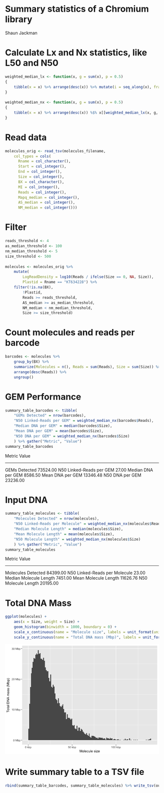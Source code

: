 # Summary statistics of a Chromium library
Shaun Jackman  



# Calculate Lx and Nx statistics, like L50 and N50

```r
weighted_median_lx <- function(x, g = sum(x), p = 0.5)
{
	tibble(x = x) %>% arrange(desc(x)) %>% mutate(i = seq_along(x), fraction = cumsum(x) / g) %>% filter(fraction >= p) %$% i[[1]]
}

weighted_median_nx <- function(x, g = sum(x), p = 0.5)
{
	tibble(x = x) %>% arrange(desc(x)) %$% x[[weighted_median_lx(x, g, p)]]
}
```

# Read data

```r
molecules_orig <- read_tsv(molecules_filename,
	col_types = cols(
	  Rname = col_character(),
	  Start = col_integer(),
	  End = col_integer(),
	  Size = col_integer(),
	  BX = col_character(),
	  MI = col_integer(),
	  Reads = col_integer(),
	  Mapq_median = col_integer(),
	  AS_median = col_integer(),
	  NM_median = col_integer()))
```

# Filter

```r
reads_threshold <- 4
as_median_threshold <- 100
nm_median_threshold <- 5
size_threshold <- 500

molecules <- molecules_orig %>%
	mutate(
		LogReadDensity = log10(Reads / ifelse(Size == 0, NA, Size)),
		Plastid = Rname == "KT634228") %>%
	filter(!is.na(BX),
		!Plastid,
		Reads >= reads_threshold,
		AS_median >= as_median_threshold,
		NM_median < nm_median_threshold,
		Size >= size_threshold)
```

# Count molecules and reads per barcode

```r
barcodes <- molecules %>%
	group_by(BX) %>%
	summarize(Molecules = n(), Reads = sum(Reads), Size = sum(Size)) %>%
	arrange(desc(Reads)) %>%
	ungroup()
```

# GEM Performance

```r
summary_table_barcodes <- tibble(
	"GEMs Detected" = nrow(barcodes),
	"N50 Linked-Reads per GEM" = weighted_median_nx(barcodes$Reads),
	"Median DNA per GEM" = median(barcodes$Size),
	"Mean DNA per GEM" = mean(barcodes$Size),
	"N50 DNA per GEM" = weighted_median_nx(barcodes$Size)
	) %>% gather("Metric", "Value")
summary_table_barcodes
```

Metric                         Value
-------------------------  ---------
GEMs Detected               73524.00
N50 Linked-Reads per GEM       27.00
Median DNA per GEM           8586.50
Mean DNA per GEM            13346.48
N50 DNA per GEM             23236.00

# Input DNA

```r
summary_table_molecules <- tibble(
	"Molecules Detected" = nrow(molecules),
	"N50 Linked-Reads per Molecule" = weighted_median_nx(molecules$Reads),
	"Median Molecule Length" = median(molecules$Size),
	"Mean Molecule Length" = mean(molecules$Size),
	"N50 Molecule Length" = weighted_median_nx(molecules$Size)
	) %>% gather("Metric", "Value")
summary_table_molecules
```

Metric                              Value
------------------------------  ---------
Molecules Detected               84399.00
N50 Linked-Reads per Molecule       23.00
Median Molecule Length            7451.00
Mean Molecule Length             11626.76
N50 Molecule Length              20195.00

# Total DNA Mass

```r
ggplot(molecules) +
	aes(x = Size, weight = Size) +
	geom_histogram(binwidth = 1000, boundary = 0) +
	scale_x_continuous(name = "Molecule size", labels = unit_format(unit = "kbp", scale = 1e-3)) +
	scale_y_continuous(name = "Total DNA mass (Mbp)", labels = unit_format(unit = "Mbp", scale = 1e-6))
```

![](pglaucacpmt.H352FALXX_5.as100.nm5.bam.mi.bx.molecule.summary_files/figure-html/total-dna-mass-1.png)<!-- -->

# Write summary table to a TSV file

```r
rbind(summary_table_barcodes, summary_table_molecules) %>% write_tsv(output_tsv_filename)
```

